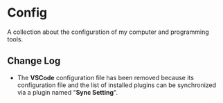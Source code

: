 # Config

A collection about the configuration of my computer and programming tools.

## Change Log 

- The **VSCode** configuration file has been removed because its configuration file and the list of installed plugins can be synchronized via a plugin named "**Sync Setting**".

